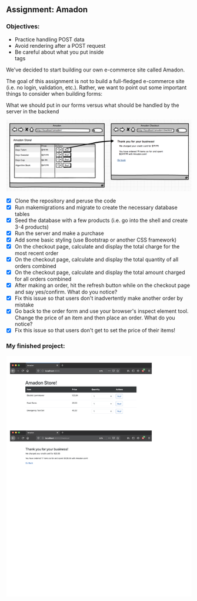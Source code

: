 ## Assignment: Amadon

### Objectives:

- Practice handling POST data
- Avoid rendering after a POST request
- Be careful about what you put inside <form>tags

We've decided to start building our own e-commerce site called Amadon.

The goal of this assignment is not to build a full-fledged e-commerce site (i.e. no login, validation, etc.). Rather, we want to point out some important things to consider when building forms:

What we should put in our forms versus what should be handled by the server in the backend

![Assignment Sketch](amadon2.png)

- [x] Clone the repository and peruse the code
- [x] Run makemigrations and migrate to create the necessary database tables
- [x] Seed the database with a few products (i.e. go into the shell and create 3-4 products)
- [x] Run the server and make a purchase
- [x] Add some basic styling (use Bootstrap or another CSS framework)
- [x] On the checkout page, calculate and display the total charge for the most recent order
- [x] On the checkout page, calculate and display the total quantity of all orders combined
- [x] On the checkout page, calculate and display the total amount charged for all orders combined
- [x] After making an order, hit the refresh button while on the checkout page and say yes/confirm. What do you notice?
- [x] Fix this issue so that users don't inadvertently make another order by mistake
- [x] Go back to the order form and use your browser's inspect element tool. Change the price of an item and then place an order. What do you notice?
- [x] Fix this issue so that users don't get to set the price of their items!

### My finished project:

![My finished App 1](my_finished_project.png)
